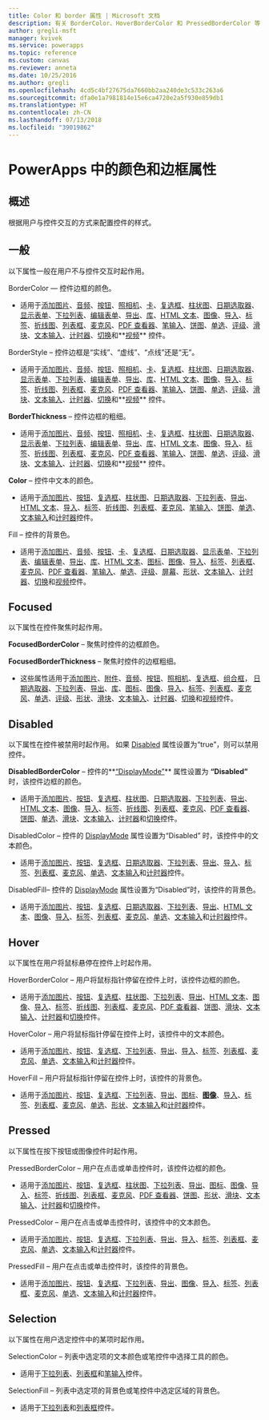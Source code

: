 ```yaml
---
title: Color 和 border 属性 | Microsoft 文档
description: 有关 BorderColor、HoverBorderColor 和 PressedBorderColor 等属性的参考信息
author: gregli-msft
manager: kvivek
ms.service: powerapps
ms.topic: reference
ms.custom: canvas
ms.reviewer: anneta
ms.date: 10/25/2016
ms.author: gregli
ms.openlocfilehash: 4cd5c4bf27675da7660bb2aa240de3c533c263a6
ms.sourcegitcommit: dfa0e1a7981814e15e6ca4720e2a5f930e859db1
ms.translationtype: HT
ms.contentlocale: zh-CN
ms.lasthandoff: 07/13/2018
ms.locfileid: "39019862"
---
```

# <a name="color-and-border-properties-in-powerapps"></a>PowerApps 中的颜色和边框属性
## <a name="overview"></a>概述
根据用户与控件交互的方式来配置控件的样式。

## <a name="normal"></a>一般
以下属性一般在用户不与控件交互时起作用。

BorderColor — 控件边框的颜色。

* 适用于[添加图片](control-add-picture.md)、[音频](control-audio-video.md)、[按钮](control-button.md)、[照相机](control-camera.md)、[卡](control-card.md)、[复选框](control-check-box.md)、[柱状图](control-column-line-chart.md)、[日期选取器](control-date-picker.md)、[显示表单](control-form-detail.md)、[下拉列表](control-drop-down.md)、[编辑表单](control-form-detail.md)、[导出](control-export-import.md)、[库](control-gallery.md)、[HTML 文本](control-html-text.md)、[图像](control-image.md)、[导入](control-export-import.md)、[标签](control-text-box.md)、[折线图](control-column-line-chart.md)、[列表框](control-list-box.md)、[麦克风](control-microphone.md)、[PDF 查看器](control-pdf-viewer.md)、[笔输入](control-pen-input.md)、[饼图](control-pie-chart.md)、[单选](control-radio.md)、[评级](control-rating.md)、[滑块](control-slider.md)、[文本输入](control-text-input.md)、[计时器](control-timer.md)、[切换](control-toggle.md)和**[视频](control-audio-video.md)** 控件。

BorderStyle – 控件边框是“实线”、“虚线”、“点线”还是“无”。

* 适用于[添加图片](control-add-picture.md)、[音频](control-audio-video.md)、[按钮](control-button.md)、[照相机](control-camera.md)、[卡](control-card.md)、[复选框](control-check-box.md)、[柱状图](control-column-line-chart.md)、[日期选取器](control-date-picker.md)、[显示表单](control-form-detail.md)、[下拉列表](control-drop-down.md)、[编辑表单](control-form-detail.md)、[导出](control-export-import.md)、[库](control-gallery.md)、[HTML 文本](control-html-text.md)、[图像](control-image.md)、[导入](control-export-import.md)、[标签](control-text-box.md)、[折线图](control-column-line-chart.md)、[列表框](control-list-box.md)、[麦克风](control-microphone.md)、[PDF 查看器](control-pdf-viewer.md)、[笔输入](control-pen-input.md)、[饼图](control-pie-chart.md)、[单选](control-radio.md)、[评级](control-rating.md)、[滑块](control-slider.md)、[文本输入](control-text-input.md)、[计时器](control-timer.md)、[切换](control-toggle.md)和**[视频](control-audio-video.md)** 控件。

**BorderThickness** – 控件边框的粗细。

* 适用于[添加图片](control-add-picture.md)、[音频](control-audio-video.md)、[按钮](control-button.md)、[照相机](control-camera.md)、[卡](control-card.md)、[复选框](control-check-box.md)、[柱状图](control-column-line-chart.md)、[日期选取器](control-date-picker.md)、[显示表单](control-form-detail.md)、[下拉列表](control-drop-down.md)、[编辑表单](control-form-detail.md)、[导出](control-export-import.md)、[库](control-gallery.md)、[HTML 文本](control-html-text.md)、[图像](control-image.md)、[导入](control-export-import.md)、[标签](control-text-box.md)、[折线图](control-column-line-chart.md)、[列表框](control-list-box.md)、[麦克风](control-microphone.md)、[PDF 查看器](control-pdf-viewer.md)、[笔输入](control-pen-input.md)、[饼图](control-pie-chart.md)、[单选](control-radio.md)、[评级](control-rating.md)、[滑块](control-slider.md)、[文本输入](control-text-input.md)、[计时器](control-timer.md)、[切换](control-toggle.md)和**[视频](control-audio-video.md)** 控件。

**Color** – 控件中文本的颜色。

* 适用于[添加图片](control-add-picture.md)、[按钮](control-button.md)、[复选框](control-check-box.md)、[柱状图](control-column-line-chart.md)、[日期选取器](control-date-picker.md)、[下拉列表](control-drop-down.md)、[导出](control-export-import.md)、[HTML 文本](control-html-text.md)、[导入](control-export-import.md)、[标签](control-text-box.md)、[折线图](control-column-line-chart.md)、[列表框](control-list-box.md)、[麦克风](control-microphone.md)、[笔输入](control-pen-input.md)、[饼图](control-pie-chart.md)、[单选](control-radio.md)、[文本输入](control-text-input.md)和[计时器](control-timer.md)控件。

Fill – 控件的背景色。

* 适用于[添加图片](control-add-picture.md)、[音频](control-audio-video.md)、[按钮](control-button.md)、[卡](control-card.md)、[复选框](control-check-box.md)、[日期选取器](control-date-picker.md)、[显示表单](control-form-detail.md)、[下拉列表](control-drop-down.md)、[编辑表单](control-form-detail.md)、[导出](control-export-import.md)、[库](control-gallery.md)、[HTML 文本](control-html-text.md)、[图标](control-shapes-icons.md)、[图像](control-image.md)、[导入](control-export-import.md)、[标签](control-text-box.md)、[列表框](control-list-box.md)、[麦克风](control-microphone.md)、[PDF 查看器](control-pdf-viewer.md)、[笔输入](control-pen-input.md)、[单选](control-radio.md)、[评级](control-rating.md)、[屏幕](control-screen.md)、[形状](control-shapes-icons.md)、[文本输入](control-text-input.md)、[计时器](control-timer.md)、[切换](control-toggle.md)和[视频](control-audio-video.md)控件。

## <a name="focused"></a>Focused
以下属性在控件聚焦时起作用。

**FocusedBorderColor** – 聚焦时控件的边框颜色。

**FocusedBorderThickness** – 聚焦时控件的边框粗细。

* 这些属性适用于[添加图片](control-add-picture.md)、[附件](control-attachments.md)、[音频](control-audio-video.md)、[按钮](control-button.md)、[照相机](control-camera.md)、[复选框](control-check-box.md)、[组合框](control-combo-box.md)， [日期选取器](control-date-picker.md)、[下拉列表](control-drop-down.md)、[导出](control-export-import.md)、[库](control-gallery.md)、[图标](control-shapes-icons.md)、[图像](control-image.md)、[导入](control-export-import.md)、[标签](control-text-box.md)、[列表框](control-list-box.md)、[麦克风](control-microphone.md)、[单选](control-radio.md)、[评级](control-rating.md)、[形状](control-shapes-icons.md)、[滑块](control-slider.md)、[文本输入](control-text-input.md)、[计时器](control-timer.md)、[切换](control-toggle.md)和[视频](control-audio-video.md)控件。

## <a name="disabled"></a>Disabled
以下属性在控件被禁用时起作用。  如果 [Disabled](properties-core.md) 属性设置为“true”，则可以禁用控件。

**DisabledBorderColor** – 控件的**[“DisplayMode”](properties-core.md)** 属性设置为 **“Disabled”** 时，该控件边框的颜色。

* 适用于[添加图片](control-add-picture.md)、[按钮](control-button.md)、[复选框](control-check-box.md)、[柱状图](control-column-line-chart.md)、[日期选取器](control-date-picker.md)、[下拉列表](control-drop-down.md)、[导出](control-export-import.md)、[HTML 文本](control-html-text.md)、[图像](control-image.md)、[导入](control-export-import.md)、[标签](control-text-box.md)、[折线图](control-column-line-chart.md)、[列表框](control-list-box.md)、[麦克风](control-microphone.md)、[PDF 查看器](control-pdf-viewer.md)、[饼图](control-pie-chart.md)、[单选](control-radio.md)、[滑块](control-slider.md)、[文本输入](control-text-input.md)、[计时器](control-timer.md)和[切换](control-toggle.md)控件。

DisabledColor – 控件的 [DisplayMode](properties-core.md) 属性设置为“Disabled” 时，该控件中的文本颜色。

* 适用于[添加图片](control-add-picture.md)、[按钮](control-button.md)、[复选框](control-check-box.md)、[日期选取器](control-date-picker.md)、[下拉列表](control-drop-down.md)、[导出](control-export-import.md)、[导入](control-export-import.md)、[标签](control-text-box.md)、[列表框](control-list-box.md)、[麦克风](control-microphone.md)、[单选](control-radio.md)、[文本输入](control-text-input.md)和[计时器](control-timer.md)控件。

DisabledFill– 控件的 [DisplayMode](properties-core.md) 属性设置为“Disabled”时，该控件的背景色。

* 适用于[添加图片](control-add-picture.md)、[按钮](control-button.md)、[复选框](control-check-box.md)、[日期选取器](control-date-picker.md)、[下拉列表](control-drop-down.md)、[导出](control-export-import.md)、[HTML 文本](control-html-text.md)、[图像](control-image.md)、[导入](control-export-import.md)、[标签](control-text-box.md)、[列表框](control-list-box.md)、[麦克风](control-microphone.md)、[单选](control-radio.md)、[文本输入](control-text-input.md)和[计时器](control-timer.md)控件。

## <a name="hover"></a>Hover
以下属性在用户将鼠标悬停在控件上时起作用。

HoverBorderColor – 用户将鼠标指针停留在控件上时，该控件边框的颜色。

* 适用于[添加图片](control-add-picture.md)、[按钮](control-button.md)、[复选框](control-check-box.md)、[柱状图](control-column-line-chart.md)、[下拉列表](control-drop-down.md)、[导出](control-export-import.md)、[HTML 文本](control-html-text.md)、[图像](control-image.md)、[导入](control-export-import.md)、[标签](control-text-box.md)、[折线图](control-column-line-chart.md)、[列表框](control-list-box.md)、[麦克风](control-microphone.md)、[PDF 查看器](control-pdf-viewer.md)、[饼图](control-pie-chart.md)、[滑块](control-slider.md)、[文本输入](control-text-input.md)、[计时器](control-timer.md)和[切换](control-toggle.md)控件。

HoverColor – 用户将鼠标指针停留在控件上时，该控件中的文本颜色。

* 适用于[添加图片](control-add-picture.md)、[按钮](control-button.md)、[复选框](control-check-box.md)、[下拉列表](control-drop-down.md)、[导出](control-export-import.md)、[导入](control-export-import.md)、[标签](control-text-box.md)、[列表框](control-list-box.md)、[麦克风](control-microphone.md)、[单选](control-radio.md)、[文本输入](control-text-input.md)和[计时器](control-timer.md)控件。

HoverFill – 用户将鼠标指针停留在控件上时，该控件的背景色。

* 适用于[添加图片](control-add-picture.md)、[按钮](control-button.md)、[复选框](control-check-box.md)、[下拉列表](control-drop-down.md)、[导出](control-export-import.md)、[图标](control-shapes-icons.md)、**[图像](control-image.md)**、[导入](control-export-import.md)、[标签](control-text-box.md)、[列表框](control-list-box.md)、[麦克风](control-microphone.md)、[单选](control-radio.md)、[形状](control-shapes-icons.md)、[文本输入](control-text-input.md)和[计时器](control-timer.md)控件。

## <a name="pressed"></a>Pressed
以下属性在按下按钮或图像控件时起作用。

PressedBorderColor – 用户在点击或单击控件时，该控件边框的颜色。

* 适用于[添加图片](control-add-picture.md)、[按钮](control-button.md)、[复选框](control-check-box.md)、[柱状图](control-column-line-chart.md)、[下拉列表](control-drop-down.md)、[导出](control-export-import.md)、[图标](control-shapes-icons.md)、[图像](control-image.md)、[导入](control-export-import.md)、[标签](control-text-box.md)、[折线图](control-column-line-chart.md)、[列表框](control-list-box.md)、[麦克风](control-microphone.md)、[PDF 查看器](control-pdf-viewer.md)、[饼图](control-pie-chart.md)、[形状](control-shapes-icons.md)、[滑块](control-slider.md)、[文本输入](control-text-input.md)、[计时器](control-timer.md)和[切换](control-toggle.md)控件。

PressedColor – 用户在点击或单击控件时，该控件中的文本颜色。

* 适用于[添加图片](control-add-picture.md)、[按钮](control-button.md)、[复选框](control-check-box.md)、[下拉列表](control-drop-down.md)、[导出](control-export-import.md)、[导入](control-export-import.md)、[标签](control-text-box.md)、[列表框](control-list-box.md)、[麦克风](control-microphone.md)、[单选](control-radio.md)、[文本输入](control-text-input.md)和[计时器](control-timer.md)控件。

PressedFill – 用户在点击或单击控件时，该控件的背景色。

* 适用于[添加图片](control-add-picture.md)、[按钮](control-button.md)、[复选框](control-check-box.md)、[下拉列表](control-drop-down.md)、[导出](control-export-import.md)、[图像](control-image.md)、[导入](control-export-import.md)、[标签](control-text-box.md)、[列表框](control-list-box.md)、[麦克风](control-microphone.md)、[单选](control-radio.md)、[文本输入](control-text-input.md)和[计时器](control-timer.md)控件。

## <a name="selection"></a>Selection
以下属性在用户选定控件中的某项时起作用。

SelectionColor – 列表中选定项的文本颜色或笔控件中选择工具的颜色。

* 适用于[下拉列表](control-drop-down.md)、[列表框](control-list-box.md)和[笔输入](control-pen-input.md)控件。

SelectionFill – 列表中选定项的背景色或笔控件中选定区域的背景色。

* 适用于[下拉列表](control-drop-down.md)和[列表框](control-list-box.md)控件。

